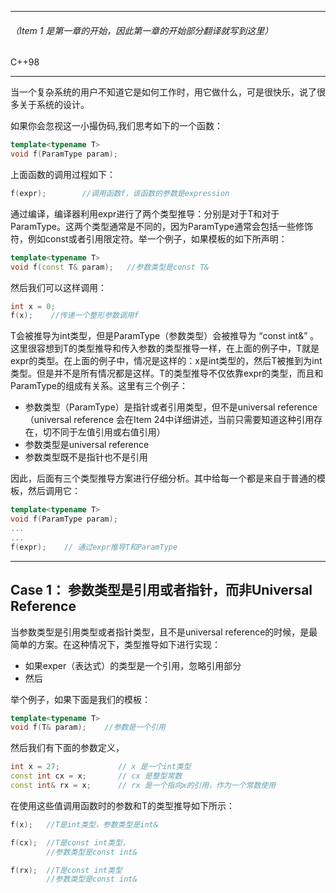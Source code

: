 
---

###### （Item 1 是第一章的开始，因此第一章的开始部分翻译就写到这里）

C++98 

---
当一个复杂系统的用户不知道它是如何工作时，用它做什么，可是很快乐，说了很多关于系统的设计。



如果你会忽视这一小撮伪码,我们思考如下的一个函数：
```cpp
template<typename T>
void f(ParamType param);
```
上面函数的调用过程如下：
```cpp
f(expr);        //调用函数f，该函数的参数是expression
```
通过编译，编译器利用expr进行了两个类型推导：分别是对于T和对于ParamType。这两个类型通常是不同的，因为ParamType通常会包括一些修饰符，例如const或者引用限定符。举一个例子，如果模板的如下所声明：
```cpp
template<typename T>
void f(const T& param);   //参数类型是const T&
```
然后我们可以这样调用：
```cpp
int x = 0;
f(x);    //传递一个整形参数调用f
```
T会被推导为int类型，但是ParamType（参数类型）会被推导为 “const int&” 。  
这里很容想到T的类型推导和传入参数的类型推导一样，在上面的例子中，T就是expr的类型。在上面的例子中，情况是这样的：x是int类型的，然后T被推到为int类型。但是并不是所有情况都是这样。T的类型推导不仅依靠expr的类型，而且和ParamType的组成有关系。这里有三个例子：
* 参数类型（ParamType）是指针或者引用类型，但不是universal reference（universal reference 会在Item 24中详细讲述，当前只需要知道这种引用存在，切不同于左值引用或右值引用）
* 参数类型是universal reference
* 参数类型既不是指针也不是引用  

因此，后面有三个类型推导方案进行仔细分析。其中给每一个都是来自于普通的模板，然后调用它：
```cpp
template<typename T>
void f(ParamType param);
...
...
f(expr);    // 通过expr推导T和ParamType
```


---

## Case 1： 参数类型是引用或者指针，而非Universal Reference

当参数类型是引用类型或者指针类型，且不是universal reference的时候，是最简单的方案。在这种情况下，类型推导如下进行实现：
* 如果exper（表达式）的类型是一个引用，忽略引用部分
* 然后

举个例子，如果下面是我们的模板：
```cpp
template<typename T>
void f(T& param);    //参数是一个引用
```
然后我们有下面的参数定义，
```cpp
int x = 27;             // x 是一个int类型
const int cx = x;       // cx 是整型常数
const int& rx = x;      // rx 是一个指向x的引用，作为一个常数使用
```
在使用这些值调用函数时的参数和T的类型推导如下所示：
```cpp
f(x);   //T是int类型，参数类型是int&

f(cx);  //T是const int类型，
        //参数类型是const int&

f(rx);  //T是const int类型
        //参数类型是const int&
        
```





























